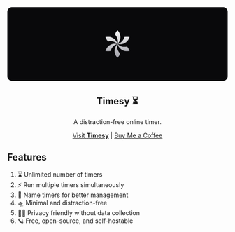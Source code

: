 <div align="center">
  <img src="/assets/banner.svg" alt="Timesy Logo Banner" />
  <h2>Timesy ⏳️</h2>
  <p>A distraction-free online timer.</p>
  <a href="https://timesy.app">Visit <strong>Timesy</strong></a> | <a href="https://buymeacoffee.com/remvze">Buy Me a Coffee</a>
</div>

## Features

1. ⌛ Unlimited number of timers
1. ⚡ Run multiple timers simultaneously
1. 📝 Name timers for better management
1. 🛸 Minimal and distraction-free
1. 🐱‍👤 Privacy friendly without data collection
1. 🪐 Free, open-source, and self-hostable
